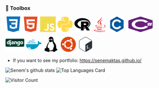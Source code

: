 ### 🧰 Toolbox
<img src="images/css3-plain.svg" alt="CSS" width="50" height="50"/> <img src="images/html5-plain.svg" alt="HTML" width="50" height="50"/>
<img src="images/javascript-plain.svg" alt="JavaScript" width="50" height="50"/> <img src="images/python-plain.svg" alt="python" width="50" height="50"/> 
<img src="images/r-plain.svg" alt="r" width="50" height="50"/> <img src="images/java-plain.svg" alt="java" width="50" height="50"/> 
<img src="images/c-plain.svg" alt="C" width="50" height="50"/> <img src="images/csharp-plain.svg" alt="cs" width="90" height="50"/> 
<img src="images/django-plain.svg" alt="django" width="60" height="60"/> <img src="images/docker-plain.svg" alt="docker" width="50" height="50"/>
<img src="images/linux-plain.svg" alt="linux" width="50" height="50"/> <img src="images/ubuntu-plain.svg" alt="ubuntu" width="50" height="50"/>
<img src="images/bash-plain.svg" alt="bash" width="50" height="50"/> 


- If you want to see my portfolio: https://senemaktas.github.io/ 


![Senem's github stats](https://github-readme-stats.vercel.app/api?username=senemaktas&show_icons=true&theme=tokyonight&count_private=true&text_color=ffffff&title_color=fe0278) ![Top Languages Card](https://github-readme-stats.vercel.app/api/top-langs/?username=senemaktas&layout=compact)

 ![Visitor Count](https://profile-counter.glitch.me/{senemaktas}/count.svg)

<!--
**senemaktas/senemaktas** is a ✨ _special_ ✨ repository because its `README.md` (this file) appears on your GitHub profile.
-- dark, radical, merko, gruvbox, tokyonight, onedark, cobalt, synthwave, highcontrast, dracula   


![Senem's github stats](https://github-readme-stats.vercel.app/api?username=senemaktas&show_icons=true&theme=prussian&hide=contribs,prs&count_private=true&text_color=ffffff&title_color=fe0278)  

[![reponame](https://github-readme-stats.vercel.app/api/pin/?username=senemaktas&repo=reponame&show_owner=true)](https://github.com/link/repo) -->

<!-- 
[![](https://img.shields.io/badge/twitter-%231DA1F2.svg?&style=for-the-badge&logo=twitter&logoColor=white)](https://twitter.com/)
[![](https://img.shields.io/badge/medium-%2312100E.svg?&style=for-the-badge&logo=medium&logoColor=white)](https://--.medium.com)
[![](https://img.shields.io/badge/kaggle-%2312100E.svg?&style=for-the-badge&logo=kaggle&logoColor=white)](https://www.kaggle.com/)
[![](https://img.shields.io/badge/linkedin-%230077B5.svg?&style=for-the-badge&logo=linkedin&logoColor=white)](https://www.linkedin.com/in/../)
[![Mail Badge](https://img.shields.io/badge/---@gmail.com-c14438?style=for-the-badge&logo=Gmail&logoColor=white&link=mailto:b---@gmail.com)](mailto:---@gmail.com) -->
